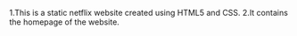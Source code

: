1.This is a static netflix website created using HTML5 and CSS.
2.It contains the homepage of the website.
